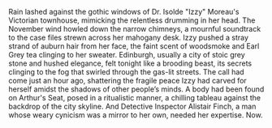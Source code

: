 Rain lashed against the gothic windows of Dr. Isolde "Izzy" Moreau's Victorian townhouse, mimicking the relentless drumming in her head.  The November wind howled down the narrow chimneys, a mournful soundtrack to the case files strewn across her mahogany desk. Izzy pushed a stray strand of auburn hair from her face, the faint scent of woodsmoke and Earl Grey tea clinging to her sweater.  Edinburgh, usually a city of stoic grey stone and hushed elegance, felt tonight like a brooding beast, its secrets clinging to the fog that swirled through the gas-lit streets.  The call had come just an hour ago, shattering the fragile peace Izzy had carved for herself amidst the shadows of other people’s minds. A body had been found on Arthur's Seat, posed in a ritualistic manner, a chilling tableau against the backdrop of the city skyline. And Detective Inspector Alistair Finch, a man whose weary cynicism was a mirror to her own, needed her expertise. Now.
